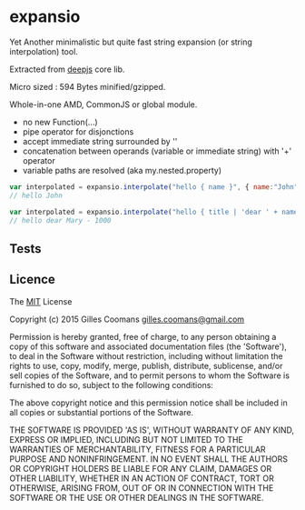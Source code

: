 # expansio

Yet Another minimalistic but quite fast string expansion (or string interpolation) tool.

Extracted from [deepjs](https://github.com/deepjs/deepjs) core lib.

Micro sized : 594 Bytes minified/gzipped.

Whole-in-one AMD, CommonJS or global module.

- no new Function(...)
- pipe operator for disjonctions
- accept immediate string surrounded by ''
- concatenation between operands (variable or immediate string) with '+' operator
- variable paths are resolved (aka my.nested.property)

```javascript
var interpolated = expansio.interpolate("hello { name }", { name:"John" }); 
// hello John
```


```javascript
var interpolated = expansio.interpolate("hello { title | 'dear ' + name } - { address.zip }", { title:null, name:"Mary", address:{ zip:1000 } });
// hello dear Mary - 1000
```


## Tests

## Licence

The [MIT](http://opensource.org/licenses/MIT) License

Copyright (c) 2015 Gilles Coomans <gilles.coomans@gmail.com>

Permission is hereby granted, free of charge, to any person obtaining a copy of this software and associated documentation files (the 'Software'), to deal in the Software without restriction, including without limitation the rights to use, copy, modify, merge, publish, distribute, sublicense, and/or sell copies of the Software, and to permit persons to whom the Software is furnished to do so, subject to the following conditions:

The above copyright notice and this permission notice shall be included in all copies or substantial portions of the Software.

THE SOFTWARE IS PROVIDED 'AS IS', WITHOUT WARRANTY OF ANY KIND, EXPRESS OR IMPLIED, INCLUDING BUT NOT LIMITED TO THE WARRANTIES OF MERCHANTABILITY, FITNESS FOR A PARTICULAR PURPOSE AND NONINFRINGEMENT. IN NO EVENT SHALL THE AUTHORS OR COPYRIGHT HOLDERS BE LIABLE FOR ANY CLAIM, DAMAGES OR OTHER LIABILITY, WHETHER IN AN ACTION OF CONTRACT, TORT OR OTHERWISE, ARISING FROM, OUT OF OR IN CONNECTION WITH THE SOFTWARE OR THE USE OR OTHER DEALINGS IN THE SOFTWARE.
